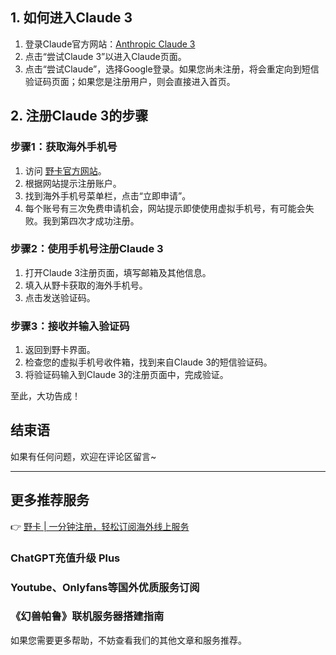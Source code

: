 ## 1. 如何进入Claude 3

1. 登录Claude官方网站：[Anthropic Claude 3](https://www.anthropic.com/news/claude-3-family)
2. 点击“尝试Claude 3”以进入Claude页面。
3. 点击“尝试Claude”，选择Google登录。如果您尚未注册，将会重定向到短信验证码页面；如果您是注册用户，则会直接进入首页。

## 2. 注册Claude 3的步骤

### 步骤1：获取海外手机号

1. 访问 [野卡官方网站](https://bit.ly/bewildcard)。
2. 根据网站提示注册账户。
3. 找到海外手机号菜单栏，点击“立即申请”。
4. 每个账号有三次免费申请机会，网站提示即使使用虚拟手机号，有可能会失败。我到第四次才成功注册。

### 步骤2：使用手机号注册Claude 3

1. 打开Claude 3注册页面，填写邮箱及其他信息。
2. 填入从野卡获取的海外手机号。
3. 点击发送验证码。

### 步骤3：接收并输入验证码

1. 返回到野卡界面。
2. 检查您的虚拟手机号收件箱，找到来自Claude 3的短信验证码。
3. 将验证码输入到Claude 3的注册页面中，完成验证。

至此，大功告成！

## 结束语

如果有任何问题，欢迎在评论区留言~

---

## 更多推荐服务

👉 [野卡 | 一分钟注册，轻松订阅海外线上服务](https://bit.ly/bewildcard)

### ChatGPT充值升级 Plus

### Youtube、Onlyfans等国外优质服务订阅

### 《幻兽帕鲁》联机服务器搭建指南

如果您需要更多帮助，不妨查看我们的其他文章和服务推荐。